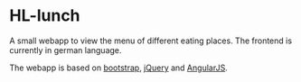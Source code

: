 HL-lunch
========

A small webapp to view the menu of different eating places.
The frontend is currently in german language.

The webapp is based on [bootstrap](http://getbootstrap.com/), [jQuery](http://jquery.com/) and [AngularJS](http://angularjs.org/).

